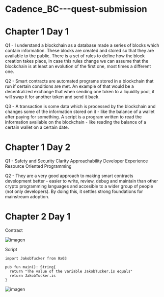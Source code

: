 # Cadence_BC---quest-submission

# Chapter 1 Day 1

Q1 - I understand a blockchain as a database made a series of blocks which contain information. These blocks are created and stored so that they are available to the public. There is a set of rules to define how the block creation takes place, in case this rules change we can assume that the blockchain is at least an evolution of the first one, most times a different one.

Q2 - Smart contracts are automated programs stored in a blockchain that run if certain conditions are met. An example of that would be a decentralized exchange that when sending one token to a liquidity pool, it will swap it for another token and send it back.

Q3 - A transaction is some data which is processed by the blockchain and changes some of the information stored on it - like the balance of a wallet after paying for something. 
 A script is a program written to read the information available on the blockchain - like reading the balance of a certain wallet on a certain date.

# Chapter 1 Day 2

Q1 - Safety and Security
     Clarity
     Approachability
     Developer Experience
     Resource Oriented Programming
     
Q2 - They are a very good approach to making smart contracts development better - easier to write, review, debug and maintain than other crypto programming languages and accesible to a wider group of people (not only developers). By doing this, it settles strong foundations for mainstream adoption.


# Chapter 2 Day 1

Contract

![imagen](https://user-images.githubusercontent.com/107128136/173880586-bc5025cc-47b9-4dac-a32c-1418312ed16a.png)


Script

```cadence 
import JakobTucker from 0x03

pub fun main(): String{
  return "The value of the variable JakobTucker.is equals"
  return JakobTucker.is
}
```

![imagen](https://user-images.githubusercontent.com/107128136/173701460-bc3919cb-e163-4fd0-af04-99730d6555c7.png)
